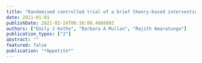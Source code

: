 ```yaml
---
title: "Randomised controlled trial of a brief theory-based intervention promoting breakfast consumption"
date: 2011-01-01
publishDate: 2021-02-24T06:10:00.480809Z
authors: ["Emily J Kothe", "Barbara A Mullan", "Rajith Amaratunga"]
publication_types: ["2"]
abstract: ""
featured: false
publication: "*Appetite*"
---
```


